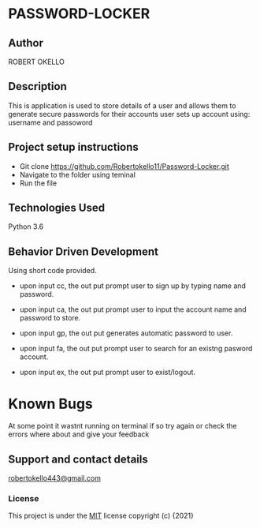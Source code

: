 # PASSWORD-LOCKER

## **Author**
ROBERT OKELLO

## Description

This is application is used to store details of a user and allows them to generate secure passwords for their accounts
user sets up account using: username and passoword

## Project setup instructions
- Git clone https://github.com/Robertokello11/Password-Locker.git
- Navigate to the folder using teminal
- Run the file 


## Technologies Used

Python 3.6

## Behavior Driven Development

Using short code provided.
- upon input cc, the out put prompt user to sign up by typing name and password.

- upon input ca, the out put prompt user to input the account name and password to store.
 
- upon input gp, the out put generates automatic password to user.

- upon input fa, the out put prompt user to search for an existng pasword account.


- upon input ex, the out put prompt user to exist/logout.

# Known Bugs
At some point it wastnt running on terminal if so try again or check the errors where about and give your feedback

## Support and contact details

robertokello443@gmail.com

### License
This project is under the [MIT](License) license copyright (c) {2021}